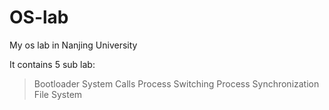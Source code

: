 # OS-lab
My os lab in Nanjing University

It contains 5 sub lab:

> Bootloader
> System Calls
> Process Switching
> Process Synchronization
> File System
